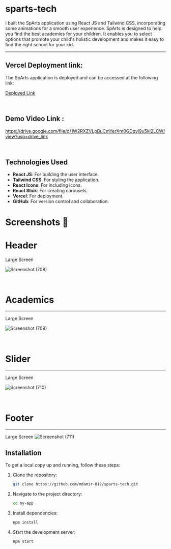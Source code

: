 # sparts-tech

I built the SpArts application using React JS and Tailwind CSS, incorporating some animations for a smooth user experience. SpArts is designed to help you find the best academies for your children. It enables you to select options that promote your child's holistic development and makes it easy to find the right school for your kid.

---
## Vercel Deployment link:

The SpArts application is deployed and can be accessed at the following link:

[Deployed Link](https://spart-tech.vercel.app/)

<br>

## Demo Video Link :
https://drive.google.com/file/d/1W2RXZVLpBuCmYerXm0GDqyl9u5kI2LCW/view?usp=drive_link

<br>

## Technologies Used

- **React JS**: For building the user interface.
- **Tailwind CSS**: For styling the application.
- **React Icons**: For including icons.
- **React Slick**: For creating carousels.
- **Vercel**: For deployment.
- **GitHub**: For version control and collaboration.


# Screenshots 📸

# Header
Large Screen

![Screenshot (708)](https://github.com/mdamir-012/sparts-tech/assets/128631499/72b7dda4-494a-4ff7-8764-c26a0a38bbdd)

<br>

# Academics
---
Large Screen

![Screenshot (709)](https://github.com/mdamir-012/sparts-tech/assets/128631499/b76f75ab-be61-4cc3-8afb-c466c75fbd99)

<br>

# Slider
---
Large Screen

![Screenshot (710)](https://github.com/mdamir-012/sparts-tech/assets/128631499/0023171c-0755-403b-864f-3ffec959fc54)

<br>

# Footer
---

Large Screen
![Screenshot (711)](https://github.com/mdamir-012/sparts-tech/assets/128631499/20064bdf-0502-4ca1-a76d-79dbaf2f626a)


## Installation

To get a local copy up and running, follow these steps:

1. Clone the repository:
    ```bash
    git clone https://github.com/mdamir-012/sparts-tech.git
    ```

2. Navigate to the project directory:
    ```bash
    cd my-app
    ```

3. Install dependencies:
    ```bash
    npm install
    ```

4. Start the development server:
    ```bash
    npm start
    ```

